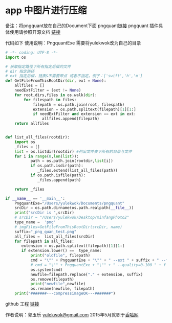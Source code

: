 # app 中图片进行压缩
备注：将pngquant放在自己的Document下面 pngquant[链接](https://pan.baidu.com/s/1JpYZhJbBKvKwtefUzRAOvg)
pngquant 插件具体使用请参照开源文档 [链接](https://pngquant.org/)

代码如下
使用说明：PngquantExe 需要将yulekwok改为自己的目录
``` python
# -*- coding: UTF-8 -*-
import os

# 获取指定路径下所有指定后缀的文件
# dir 指定路径
# ext 指定后缀，链表&不需要带点 或者不指定。例子：['swift','h','m']
def GetFileFromThisRootDir(dir, ext = None):
    allfiles = []
    needExtFilter = (ext != None)
    for root,dirs,files in os.walk(dir):
        for filespath in files:
            filepath = os.path.join(root, filespath)
            extension = os.path.splitext(filepath)[1][1:]
            if needExtFilter and extension == ext in ext:
                allfiles.append(filepath)
    return allfiles


def list_all_files(rootdir):
    import os
    _files = []
    list = os.listdir(rootdir) #列出文件夹下所有的目录与文件
    for i in range(0,len(list)):
           path = os.path.join(rootdir,list[i])
           if os.path.isdir(path):
              _files.extend(list_all_files(path))
           if os.path.isfile(path):
              _files.append(path)

    return _files

if __name__ == '__main__':
    PngquantExe="/Users/yulekwok/Documents/pngquant"
    srcDir = os.path.dirname(os.path.realpath(__file__))
    print("srcDir is ",srcDir)
    # srcDir = "/Users/yulekwok/Desktop/minfangPhoto2"
    type_name =  'png'
    # imgFiles=GetFileFromThisRootDir(srcDir, name)
    suffix="_png_quan_test.png"
    all_files =  list_all_files(srcDir)
    for filepath in all_files:
       extension = os.path.splitext(filepath)[1][1:]
       if extension.lower() ==  type_name:
           print("oldfile", filepath)
           cmd = "\"" + PngquantExe + "\"" + " --ext " + suffix + " --force --speed=3 "+ filepath.replace(" ","\ ")
           # cmd = "\"" + PngquantExe + "\"" + " --quality=0-100 " + f
           os.system(cmd)
           newfile=filepath.replace("." + extension, suffix)
           os.remove(filepath)
           print("newfile",newfile)
           os.rename(newfile, filepath)
    print("#######---compressimageOK---#######")

```
github 工程 [链接](https://github.com/xiangha/pngquant.git)

作者说明：郭玉乐 yulekwok@gmail.com 2015年5月就职于[香哈网](https://www.xiangha.com)
